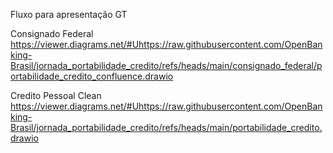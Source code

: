 



Fluxo para apresentação GT

Consignado Federal
https://viewer.diagrams.net/#Uhttps://raw.githubusercontent.com/OpenBanking-Brasil/jornada_portabilidade_credito/refs/heads/main/consignado_federal/portabilidade_credito_confluence.drawio

Credito Pessoal Clean
https://viewer.diagrams.net/#Uhttps://raw.githubusercontent.com/OpenBanking-Brasil/jornada_portabilidade_credito/refs/heads/main/portabilidade_credito.drawio





